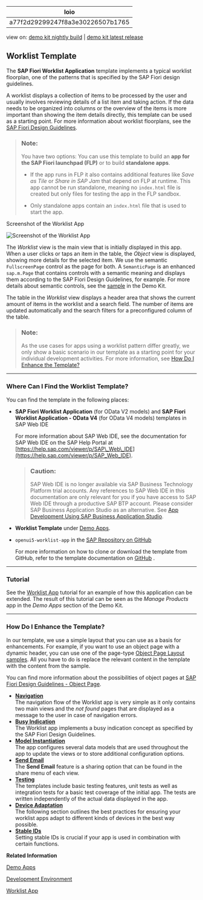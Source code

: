 <!-- loioa77f2d29299247f8a3e30226507b1765 -->

| loio |
| -----|
| a77f2d29299247f8a3e30226507b1765 |

<div id="loio">

view on: [demo kit nightly build](https://openui5nightly.hana.ondemand.com/#/topic/a77f2d29299247f8a3e30226507b1765) | [demo kit latest release](https://openui5.hana.ondemand.com/#/topic/a77f2d29299247f8a3e30226507b1765)</div>

## Worklist Template

The **SAP Fiori Worklist Application** template implements a typical worklist floorplan, one of the patterns that is specified by the SAP Fiori design guidelines.

A worklist displays a collection of items to be processed by the user and usually involves reviewing details of a list item and taking action. If the data needs to be organized into columns or the overview of the items is more important than showing the item details directly, this template can be used as a starting point. For more information about worklist floorplans, see the  [SAP Fiori Design Guidelines](https://experience.sap.com/fiori-design-web/).

> ### Note:  
> You have two options: You can use this template to build an **app for the SAP Fiori launchpad \(FLP\)** or to build **standalone apps**.
> 
> -   If the app runs in FLP it also contains additional features like *Save as Tile* or *Share in SAP Jam* that depend on FLP at runtime. This app cannot be run standalone, meaning no `index.html` file is created but only files for testing the app in the FLP sandbox.
> 
> -   Only standalone apps contain an `index.html` file that is used to start the app.

   
  
<a name="loioa77f2d29299247f8a3e30226507b1765__fig_rgl_qbz_1t"/>Screenshot of the Worklist App

 ![](loio2c7e3b552825426d8840c83a6b0b029e_HiRes.png "Screenshot of the Worklist App") 

The *Worklist* view is the main view that is initially displayed in this app. When a user clicks or taps an item in the table, the *Object* view is displayed, showing more details for the selected item. We use the semantic `FullscreenPage` control as the page for both. A `SemanticPage` is an enhanced `sap.m.Page` that contains controls with a semantic meaning and displays them according to the SAP Fiori Design Guidelines, for example. For more details about semantic controls, see the [sample](https://openui5.hana.ondemand.com/#/entity/sap.m.semantic.SemanticPage) in the Demo Kit.

The table in the *Worklist* view displays a header area that shows the current amount of items in the worklist and a search field. The number of items are updated automatically and the search filters for a preconfigured column of the table.

> ### Note:  
> As the use cases for apps using a worklist pattern differ greatly, we only show a basic scenario in our template as a starting point for your individual development activities. For more information, see [How Do I Enhance the Template?](Worklist_Template_a77f2d2.md#loioa77f2d29299247f8a3e30226507b1765__section_EnhanceTemplate)

***

<a name="loioa77f2d29299247f8a3e30226507b1765__section_els_xvw_k1b"/>

### Where Can I Find the Worklist Template?

You can find the template in the following places:

-   **SAP Fiori Worklist Application** \(for OData V2 models\) and **SAP Fiori Worklist Application - OData V4** \(for OData V4 models\) templates in SAP Web IDE

    For more information about SAP Web IDE, see the documentation for SAP Web IDE on the SAP Help Portal at [https://help.sap.com/viewer/p/SAP\_Web\_IDE](https://help.sap.com/viewer/p/SAP_Web_IDE).

    > ### Caution:  
    > SAP Web IDE is no longer available via SAP Business Technology Platform trial accounts. Any references to SAP Web IDE in this documentation are only relevant for you if you have access to SAP Web IDE through a productive SAP BTP account. Please consider SAP Business Application Studio as an alternative. See [App Development Using SAP Business Application Studio](App_Development_Using_SAP_Business_Application_Studio_6bbad66.md).

-   **Worklist Template** under [Demo Apps](https://openui5.hana.ondemand.com/#demoapps.html).

-   `openui5-worklist-app` in the [SAP Repository on GitHub](https://github.com/SAP)

    For more information on how to clone or download the template from GitHub, refer to the template documentation on [GitHub](https://github.com/SAP/openui5-worklist-app/blob/master/README.md) .


***

### Tutorial

See the [Worklist App](Worklist_App_6a6a621.md) tutorial for an example of how this application can be extended. The result of this tutorial can be seen as the *Manage Products* app in the *Demo Apps* section of the Demo Kit.

***

<a name="loioa77f2d29299247f8a3e30226507b1765__section_EnhanceTemplate"/>

### How Do I Enhance the Template?

In our template, we use a simple layout that you can use as a basis for enhancements. For example, if you want to use an object page with a dynamic header, you can use one of the page-type [Object Page Layout samples](https://openui5.hana.ondemand.com/#/sample/sap.uxap.sample.ObjectPageDynamicHeader/preview). All you have to do is replace the relevant content in the template with the content from the sample.

You can find more information about the possibilities of object pages at [SAP Fiori Design Guidelines - Object Page](https://experience.sap.com/fiori-design-web/object-page/).

-   **[Navigation](Navigation_106d2e9.md "The navigation flow of the Worklist app is very simple as it only contains two main
		views and the not found pages that are displayed as a message to the
		user in case of navigation errors.")**  
The navigation flow of the Worklist app is very simple as it only contains two main views and the *not found* pages that are displayed as a message to the user in case of navigation errors.
-   **[Busy Indication](Busy_Indication_5cb1169.md "The Worklist app implements a busy indication concept as specified by the SAP Fiori
		Design Guidelines.")**  
The Worklist app implements a busy indication concept as specified by the SAP Fiori Design Guidelines.
-   **[Model Instantiation](Model_Instantiation_c2f4684.md "The app configures several data models that are used throughout the app to update the
		views or to store additional configuration options.")**  
The app configures several data models that are used throughout the app to update the views or to store additional configuration options.
-   **[Send Email](Send_Email_af1db3c.md "The Send Email feature is a sharing option that can be found in
		the share menu of each view.")**  
The **Send Email** feature is a sharing option that can be found in the share menu of each view.
-   **[Testing](Testing_7bd4e6e.md "The templates include basic testing features, unit tests as well as integration tests
		for a basic test coverage of the initial app. The tests are written independently of the
		actual data displayed in the app.")**  
The templates include basic testing features, unit tests as well as integration tests for a basic test coverage of the initial app. The tests are written independently of the actual data displayed in the app.
-   **[Device Adaptation](Device_Adaptation_979f571.md "The following section outlines the best practices for ensuring your worklist apps adapt
		to different kinds of devices in the best way possible.")**  
The following section outlines the best practices for ensuring your worklist apps adapt to different kinds of devices in the best way possible.
-   **[Stable IDs](Stable_IDs_03b2007.md "Setting stable IDs is crucial if your app is used in
		combination with certain functions.")**  
Setting stable IDs is crucial if your app is used in combination with certain functions.

**Related Information**  


[Demo Apps](Demo_Apps_a3ab54e.md "With the Demo Kit, we deliver some demo apps that show you how you can use the various features and controls of OpenUI5.")

[Development Environment](Development_Environment_7bb04e0.md "This part of the documentation introduces you to some common and recommended use cases for the installation, configuration, and setup of OpenUI5 development environments.")

[Worklist App](Worklist_App_6a6a621.md "In this tutorial we will build an app using OpenUI5 that, for example, a shop owner can use to manage his product stock levels.")

